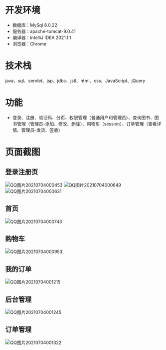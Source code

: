 # 开发环境
- 数据库：MySql 8.0.22
- 服务器：apache-tomcat-9.0.41
- 编译器：IntelliJ IDEA 2021.1.1
- 浏览器：Chrome
# 技术栈
java、sql、servlet、jsp、jdbc、jstl、html、css、JavaScript、jQuery
# 功能
- 登录、注册、验证码、分页、权限管理（普通用户和管理员）、查询图书、图书管理（管理员-添加、修改、删除）、购物车（session）、订单管理（查看详情、管理员-发货、签收）
# 页面截图
## 登录注册页
![QQ图片20210704000453](https://user-images.githubusercontent.com/39235304/124360692-b748c180-dc5d-11eb-9086-7e21709ab16d.png)
![QQ图片20210704000649](https://user-images.githubusercontent.com/39235304/124360702-c0399300-dc5d-11eb-80f3-b2755abbbc74.png)
![QQ图片20210704000631](https://user-images.githubusercontent.com/39235304/124360706-c2035680-dc5d-11eb-86fd-9fe6b0ab1a54.png)
## 首页
![QQ图片20210704000743](https://user-images.githubusercontent.com/39235304/124360713-c596dd80-dc5d-11eb-9e8c-520f5cfdb01e.png)
## 购物车
![QQ图片20210704000953](https://user-images.githubusercontent.com/39235304/124360724-cdef1880-dc5d-11eb-9bc7-cbd65c1817db.png)
## 我的订单
![QQ图片20210704001215](https://user-images.githubusercontent.com/39235304/124360727-d0ea0900-dc5d-11eb-9c86-98ef1f1e3a34.png)
## 后台管理
![QQ图片20210704001245](https://user-images.githubusercontent.com/39235304/124360731-d47d9000-dc5d-11eb-8632-a3d1e982113b.png)
## 订单管理
![QQ图片20210704001322](https://user-images.githubusercontent.com/39235304/124360734-d7788080-dc5d-11eb-80f5-ecbb1912b5b4.png)
